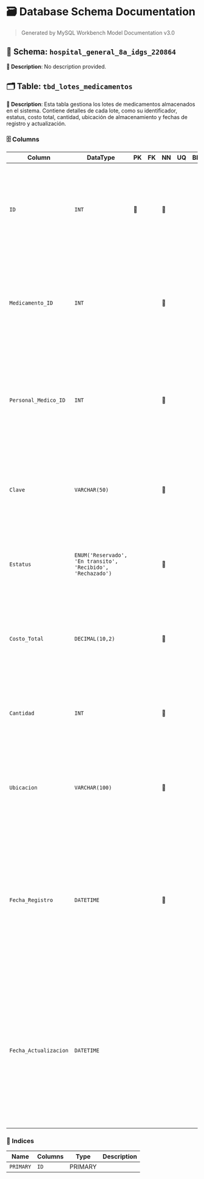 # 🗃️ Database Schema Documentation

> Generated by MySQL Workbench Model Documentation v3.0

## 📂 Schema: `hospital_general_8a_idgs_220864`

**📝 Description**: No description provided.



## 🗂️ Table: `tbd_lotes_medicamentos`

**📝 Description**: Esta tabla gestiona los lotes de medicamentos almacenados en el sistema. Contiene detalles de cada lote, como su identificador, estatus, costo total, cantidad, ubicación de almacenamiento y fechas de registro y actualización.

### 🗄️ Columns

| Column | DataType | PK | FK | NN | UQ | BIN | UN | ZF | AI | Default | Comment |
| --- | --- | --- | --- | --- | --- | --- | --- | --- | --- | --- | --- |
| `ID` | `INT` | 🔑 |  | 🚫 |  |  |  |  | ⚡ |  | Descripción: Identificador principal del conjunto de registros.\<br>Naturaleza: "Cualitativo/Cuantitativo"\<br>Dominio: Carácteres Hexadecimales (0-F)\<br>Composición: 8(0-F)8+'-'+4(0-F)4+'-'+4(0-F)4+'-'+4(0-F)4+'-'+'-'+12(0-F)11 |
| `Medicamento_ID` | `INT` |  |  | 🚫 |  |  |  |  |  |  | Descripción: Identificador único del medicamento dentro del lote.<br>Naturaleza: "Cualitativo/Cuantitativo"<br>Dominio: Carácteres Hexadecimales (0-F)<br>Composición: 8(0-F)8+'-'+4(0-F)4+'-'+4(0-F)4+'-'+4(0-F)4+'-'+'-'+12(0-F)11 |
| `Personal_Medico_ID` | `INT` |  |  | 🚫 |  |  |  |  |  |  | Descripción: Identificador del personal médico responsable del lote de medicamentos.<br>Naturaleza: "Cualitativo/Cuantitativo"<br>Dominio: Carácteres Hexadecimales (0-F)<br>Composición: 8(0-F)8+'-'+4(0-F)4+'-'+4(0-F)4+'-'+4(0-F)4+'-'+'-'+12(0-F)11 |
| `Clave` | `VARCHAR(50)` |  |  | 🚫 |  |  |  |  |  |  | Descripción: Código de identificación del medicamento en el sistema de inventario.<br>Naturaleza: Cualitativo<br>Dominio: Caracteres alfanuméricos.<br>Composición: Código de 5 a 50 caracteres (a-z \| A-Z \| 0-9 \| "-"). |
| `Estatus` | `ENUM('Reservado', 'En transito', 'Recibido', 'Rechazado')` |  |  | 🚫 |  |  |  |  |  |  | Descripción: Estado actual del lote de medicamentos.<br>Naturaleza: Cualitativo<br>Dominio: Valores específicos.<br>Composición: \[Reservado \| En transito \| Recibido \| Rechazado \]. |
| `Costo_Total` | `DECIMAL(10,2)` |  |  | 🚫 |  |  |  |  |  |  | Descripción: Monto total del costo del lote de medicamentos.<br>Naturaleza: Cuantitativo<br>Dominio: Números decimales positivos.<br>Composición: Valor numérico en formato decimal con dos cifras después del punto. |
| `Cantidad` | `INT` |  |  | 🚫 |  |  |  |  |  |  | Descripción: Número total de unidades de medicamentos en el lote.<br>Naturaleza: Cuantitativo<br>Dominio: Números enteros positivos.<br>Composición: Valor numérico entero mayor o igual a 0. |
| `Ubicacion` | `VARCHAR(100)` |  |  | 🚫 |  |  |  |  |  |  | Descripción: Lugar físico donde se encuentra almacenado el lote de medicamentos.<br>Naturaleza: Cualitativo<br>Dominio: Caracteres alfabéticos.<br>Composición: Entre 5 y 100 caracteres (a-z \| A-Z \| 0-9). |
| `Fecha_Registro` | `DATETIME` |  |  | 🚫 |  |  |  |  |  | `CURRENT_TIMESTAMP` | Descripción: Fecha y hora en la que el lote fue ingresado al inventario.<br>Naturaleza: Cuantitativo<br>Dominio: Fecha y hora en formato (YYYY-MM-DD HH:MM:SS).<br>Composición: Año = 4(1-9)4<br>Mes = \[1\|2\|...\|12\]<br>Día = \[1\|2\|...\|31\]<br>Hora = \[00\|01\|...\|23\]Minuto = \[00\|01\|...\|59\]<br>Segundo = \[00\|01\|...\|59\]<br>Fecha_Registro = Año + '-' + Mes + '-' + Día + ' ' + Hora + ':' + Minuto + ':' + Segundo |
| `Fecha_Actualizacion` | `DATETIME` |  |  |  |  |  |  |  |  | `NULL` | Descripción: Fecha y hora de la última modificación en la información del lote.<br>Naturaleza: Cuantitativo<br>Dominio: Fecha y hora en formato (YYYY-MM-DD HH:MM:SS).<br>Composición: Año = 4(1-9)4<br>Mes = \[1\|2\|...\|12\]<br>Día = \[1\|2\|...\|31\]<br>Hora = \[00\|01\|...\|23\]Minuto = \[00\|01\|...\|59\]<br>Segundo = \[00\|01\|...\|59\]<br>Fecha_Registro = Año + '-' + Mes + '-' + Día + ' ' + Hora + ':' + Minuto + ':' + Segundo |


### 🔑 Indices

| Name | Columns | Type | Description |
| --- | --- | --- | --- |
| `PRIMARY` | `ID` | PRIMARY |  |

